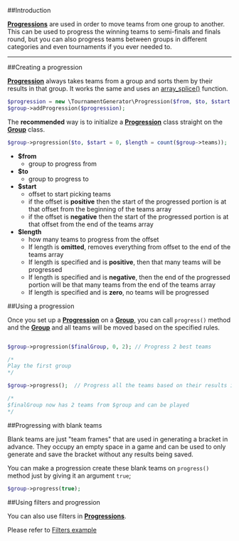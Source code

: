 ##Introduction

**[Progressions](https://heroyt.github.io/tournament-generator/classes/TournamentGenerator-Progression.html)** are used in order to move teams from one group to another. This can be used to progress the winning teams to semi-finals and finals round, but you can also progress teams between groups in different categories and even tournaments if you ever needed to.

---

##Creating a progression

**[Progression](https://heroyt.github.io/tournament-generator/classes/TournamentGenerator-Progression.html)** always takes teams from a group and sorts them by their results in that group. It works the same and uses an [array_splice()](https://www.php.net/manual/en/function.array-splice.php) function.

```php
$progression = new \TournamentGenerator\Progression($from, $to, $start = 0, $length = count($from->teams));
$group->addProgression($progression);
```

The **recommended** way is to initialize a **[Progression](https://heroyt.github.io/tournament-generator/classes/TournamentGenerator-Progression.html)** class straight on the **[Group](https://heroyt.github.io/tournament-generator/classes/TournamentGenerator-Group.html)** class.

```php
$group->progression($to, $start = 0, $length = count($group->teams));
```

* **$from**
	- group to progress from
* **$to**
	- group to progress to
* **$start**
	- offset to start picking teams
	- if the offset is **positive** then the start of the progressed portion is at that offset from the beginning of the teams array
	- if the offset is **negative** then the start of the progressed portion is at that offset from the end of the teams array
* **$length**
	- how many teams to progress from the offset
	- If length is **omitted**, removes everything from offset to the end of the teams array
	- If length is specified and is **positive**, then that many teams	 will be progressed
	- If length is specified and is **negative**, then the end of the progressed portion will be that many teams	 from the end of the teams array
	- If length is specified and is **zero**, no teams will be progressed

##Using a progression

Once you set up a **[Progression](https://heroyt.github.io/tournament-generator/classes/TournamentGenerator-Progression.html)** on a **[Group](https://heroyt.github.io/tournament-generator/classes/TournamentGenerator-Group.html)**, you can call `progress()` method and the **[Group](https://heroyt.github.io/tournament-generator/classes/TournamentGenerator-Group.html)** and all teams will be moved based on the specified rules.

```php

$group->progression($finalGroup, 0, 2); // Progress 2 best teams

/*
Play the first group
*/

$group->progress();  // Progress all the teams based on their results in $group

/*
$finalGroup now has 2 teams from $group and can be played
*/

```

##Progressing with blank teams

Blank teams are just "team frames" that are used in generating a bracket in advance. They occupy an empty space in a game and can be used to only generate and save the bracket without any results being saved.

You can make a progression create these blank teams on `progress()` method just by giving it an argument `true`;
```php
$group->progress(true);
```

##Using filters and progression

You can also use filters in **[Progressions](https://heroyt.github.io/tournament-generator/classes/TournamentGenerator-Progression.html)**.

Please refer to [Filters example](/examples/filters/#progressions)

